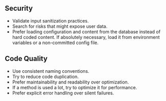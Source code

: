 ## Security

- Validate input sanitization practices.
- Search for risks that might expose user data.
- Prefer loading configuration and content from the database instead of hard coded content. If absolutely necessary, load it from environment variables or a non-committed config file.

## Code Quality

- Use consistent naming conventions.
- Try to reduce code duplication.
- Prefer maintainability and readability over optimization.
- If a method is used a lot, try to optimize it for performance.
- Prefer explicit error handling over silent failures.
